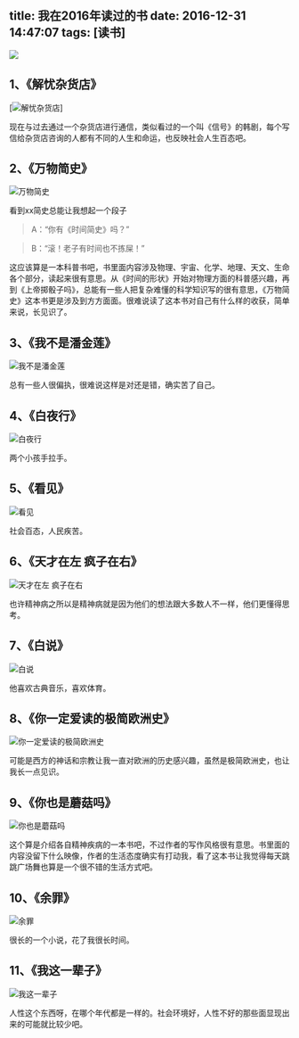 title: 我在2016年读过的书
date: 2016-12-31 14:47:07
tags: [读书]
---
![](https://timgsa.baidu.com/timg?image&quality=80&size=b9999_10000&sec=1489214337395&di=62f3f7e879139a68aaab2bae6be8e8b8&imgtype=0&src=http%3A%2F%2Fn1.itc.cn%2Fimg8%2Fwb%2Frecom%2F2016%2F06%2F19%2F146632875763040844.JPEG)

## 1、《解忧杂货店》
[![解忧杂货店](https://img1.doubanio.com/mpic/s27284878.jpg)]

现在与过去通过一个杂货店进行通信，类似看过的一个叫《信号》的韩剧，每个写信给杂货店咨询的人都有不同的人生和命运，也反映社会人生百态吧。

<!-- more -->
## 2、《万物简史》
![万物简史](https://img3.doubanio.com/mpic/s1171582.jpg)

看到xx简史总能让我想起一个段子
> A：“你有《时间简史》吗？”

> B：“滚！老子有时间也不拣屎！”

这应该算是一本科普书吧，书里面内容涉及物理、宇宙、化学、地理、天文、生命各个部分，读起来很有意思。从《时间的形状》开始对物理方面的科普感兴趣，再到《上帝掷骰子吗》，总能有一些人把复杂难懂的科学知识写的很有意思，《万物简史》这本书更是涉及到方方面面。很难说读了这本书对自己有什么样的收获，简单来说，长见识了。

## 3、《我不是潘金莲》
![我不是潘金莲](https://img1.doubanio.com/mpic/s11168459.jpg)

总有一些人很偏执，很难说这样是对还是错，确实苦了自己。

## 4、《白夜行》
![白夜行](https://img3.doubanio.com/mpic/s4610502.jpg)

两个小孩手拉手。

## 5、《看见》
![看见](https://img3.doubanio.com/mpic/s24468373.jpg)

社会百态，人民疾苦。

## 6、《天才在左 疯子在右》
![天才在左 疯子在右](http://d.hiphotos.baidu.com/baike/w%3D268%3Bg%3D0/sign=c61591c6b2fb43161a1f7d7c189f211e/7e3e6709c93d70cfc0bf5b00f8dcd100baa12b72.jpg)

也许精神病之所以是精神病就是因为他们的想法跟大多数人不一样，他们更懂得思考。

## 7、《白说》
![白说](https://img3.doubanio.com/mpic/s28366210.jpg)

他喜欢古典音乐，喜欢体育。

## 8、《你一定爱读的极简欧洲史》
![你一定爱读的极简欧洲史](https://img3.doubanio.com/mpic/s4542951.jpg)

可能是西方的神话和宗教让我一直对欧洲的历史感兴趣，虽然是极简欧洲史，也让我长一点见识。

## 9、《你也是蘑菇吗》
![你也是蘑菇吗](https://img3.doubanio.com/mpic/s28879723.jpg)

这个算是介绍各自精神疾病的一本书吧，不过作者的写作风格很有意思。书里面的内容没留下什么映像，作者的生活态度确实有打动我，看了这本书让我觉得每天跳跳广场舞也算是一个很不错的生活方式吧。

## 10、《余罪》
![余罪](https://img3.doubanio.com/mpic/s28298404.jpg)

很长的一个小说，花了我很长时间。

## 11、《我这一辈子》
![我这一辈子](https://img3.doubanio.com/mpic/s1059913.jpg)

人性这个东西呀，在哪个年代都是一样的。社会环境好，人性不好的那些面显现出来的可能就比较少吧。
